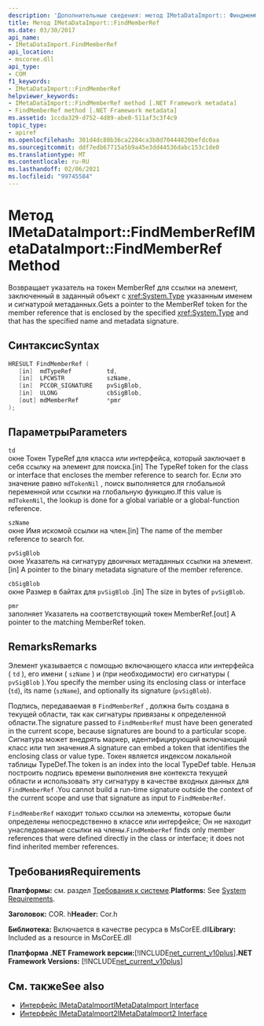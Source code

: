```yaml
---
description: 'Дополнительные сведения: метод IMetaDataImport:: Финдмемберреф'
title: Метод IMetaDataImport::FindMemberRef
ms.date: 03/30/2017
api_name:
- IMetaDataImport.FindMemberRef
api_location:
- mscoree.dll
api_type:
- COM
f1_keywords:
- IMetaDataImport::FindMemberRef
helpviewer_keywords:
- IMetaDataImport::FindMemberRef method [.NET Framework metadata]
- FindMemberRef method [.NET Framework metadata]
ms.assetid: 1ccda329-d752-4d89-abe8-511af3c3f4c9
topic_type:
- apiref
ms.openlocfilehash: 301d4dc88b36ca2284ca3b8d70444820befdc0aa
ms.sourcegitcommit: ddf7edb67715a5b9a45e3dd44536dabc153c1de0
ms.translationtype: MT
ms.contentlocale: ru-RU
ms.lasthandoff: 02/06/2021
ms.locfileid: "99745584"
---
```

# <a name="imetadataimportfindmemberref-method"></a><span data-ttu-id="1e4f7-103">Метод IMetaDataImport::FindMemberRef</span><span class="sxs-lookup"><span data-stu-id="1e4f7-103">IMetaDataImport::FindMemberRef Method</span></span>

<span data-ttu-id="1e4f7-104">Возвращает указатель на токен MemberRef для ссылки на элемент, заключенный в заданный объект с <xref:System.Type> указанным именем и сигнатурой метаданных.</span><span class="sxs-lookup"><span data-stu-id="1e4f7-104">Gets a pointer to the MemberRef token for the member reference that is enclosed by the specified <xref:System.Type> and that has the specified name and metadata signature.</span></span>  
  
## <a name="syntax"></a><span data-ttu-id="1e4f7-105">Синтаксис</span><span class="sxs-lookup"><span data-stu-id="1e4f7-105">Syntax</span></span>  
  
```cpp  
HRESULT FindMemberRef (  
   [in]  mdTypeRef          td,  
   [in]  LPCWSTR            szName,
   [in]  PCCOR_SIGNATURE    pvSigBlob,
   [in]  ULONG              cbSigBlob,
   [out] mdMemberRef        *pmr  
);  
```  
  
## <a name="parameters"></a><span data-ttu-id="1e4f7-106">Параметры</span><span class="sxs-lookup"><span data-stu-id="1e4f7-106">Parameters</span></span>  

 `td`  
 <span data-ttu-id="1e4f7-107">окне Токен TypeRef для класса или интерфейса, который заключает в себя ссылку на элемент для поиска.</span><span class="sxs-lookup"><span data-stu-id="1e4f7-107">[in] The TypeRef token for the class or interface that encloses the member reference to search for.</span></span> <span data-ttu-id="1e4f7-108">Если это значение равно `mdTokenNil` , поиск выполняется для глобальной переменной или ссылки на глобальную функцию.</span><span class="sxs-lookup"><span data-stu-id="1e4f7-108">If this value is `mdTokenNil`, the lookup is done for a global variable or a global-function reference.</span></span>  
  
 `szName`  
 <span data-ttu-id="1e4f7-109">окне Имя искомой ссылки на член.</span><span class="sxs-lookup"><span data-stu-id="1e4f7-109">[in] The name of the member reference to search for.</span></span>  
  
 `pvSigBlob`  
 <span data-ttu-id="1e4f7-110">окне Указатель на сигнатуру двоичных метаданных ссылки на элемент.</span><span class="sxs-lookup"><span data-stu-id="1e4f7-110">[in] A pointer to the binary metadata signature of the member reference.</span></span>  
  
 `cbSigBlob`  
 <span data-ttu-id="1e4f7-111">окне Размер в байтах для `pvSigBlob` .</span><span class="sxs-lookup"><span data-stu-id="1e4f7-111">[in] The size in bytes of `pvSigBlob`.</span></span>  
  
 `pmr`  
 <span data-ttu-id="1e4f7-112">заполняет Указатель на соответствующий токен MemberRef.</span><span class="sxs-lookup"><span data-stu-id="1e4f7-112">[out] A pointer to the matching MemberRef token.</span></span>  
  
## <a name="remarks"></a><span data-ttu-id="1e4f7-113">Remarks</span><span class="sxs-lookup"><span data-stu-id="1e4f7-113">Remarks</span></span>  

 <span data-ttu-id="1e4f7-114">Элемент указывается с помощью включающего класса или интерфейса ( `td` ), его имени ( `szName` ) и (при необходимости) его сигнатуры ( `pvSigBlob` ).</span><span class="sxs-lookup"><span data-stu-id="1e4f7-114">You specify the member using its enclosing class or interface (`td`), its name (`szName`), and optionally its signature (`pvSigBlob`).</span></span>  
  
 <span data-ttu-id="1e4f7-115">Подпись, передаваемая в `FindMemberRef` , должна быть создана в текущей области, так как сигнатуры привязаны к определенной области.</span><span class="sxs-lookup"><span data-stu-id="1e4f7-115">The signature passed to `FindMemberRef` must have been generated in the current scope, because signatures are bound to a particular scope.</span></span> <span data-ttu-id="1e4f7-116">Сигнатура может внедрять маркер, идентифицирующий включающий класс или тип значения.</span><span class="sxs-lookup"><span data-stu-id="1e4f7-116">A signature can embed a token that identifies the enclosing class or value type.</span></span> <span data-ttu-id="1e4f7-117">Токен является индексом локальной таблицы TypeDef.</span><span class="sxs-lookup"><span data-stu-id="1e4f7-117">The token is an index into the local TypeDef table.</span></span> <span data-ttu-id="1e4f7-118">Нельзя построить подпись времени выполнения вне контекста текущей области и использовать эту сигнатуру в качестве входных данных для `FindMemberRef` .</span><span class="sxs-lookup"><span data-stu-id="1e4f7-118">You cannot build a run-time signature outside the context of the current scope and use that signature as input to `FindMemberRef`.</span></span>  
  
 <span data-ttu-id="1e4f7-119">`FindMemberRef` находит только ссылки на элементы, которые были определены непосредственно в классе или интерфейсе; Он не находит унаследованные ссылки на члены.</span><span class="sxs-lookup"><span data-stu-id="1e4f7-119">`FindMemberRef` finds only member references that were defined directly in the class or interface; it does not find inherited member references.</span></span>  
  
## <a name="requirements"></a><span data-ttu-id="1e4f7-120">Требования</span><span class="sxs-lookup"><span data-stu-id="1e4f7-120">Requirements</span></span>  

 <span data-ttu-id="1e4f7-121">**Платформы:** см. раздел [Требования к системе](../../get-started/system-requirements.md).</span><span class="sxs-lookup"><span data-stu-id="1e4f7-121">**Platforms:** See [System Requirements](../../get-started/system-requirements.md).</span></span>  
  
 <span data-ttu-id="1e4f7-122">**Заголовок:** COR. h</span><span class="sxs-lookup"><span data-stu-id="1e4f7-122">**Header:** Cor.h</span></span>  
  
 <span data-ttu-id="1e4f7-123">**Библиотека:** Включается в качестве ресурса в MsCorEE.dll</span><span class="sxs-lookup"><span data-stu-id="1e4f7-123">**Library:** Included as a resource in MsCorEE.dll</span></span>  
  
 <span data-ttu-id="1e4f7-124">**Платформа .NET Framework версии:**[!INCLUDE[net_current_v10plus](../../../../includes/net-current-v10plus-md.md)]</span><span class="sxs-lookup"><span data-stu-id="1e4f7-124">**.NET Framework Versions:** [!INCLUDE[net_current_v10plus](../../../../includes/net-current-v10plus-md.md)]</span></span>  
  
## <a name="see-also"></a><span data-ttu-id="1e4f7-125">См. также</span><span class="sxs-lookup"><span data-stu-id="1e4f7-125">See also</span></span>

- [<span data-ttu-id="1e4f7-126">Интерфейс IMetaDataImport</span><span class="sxs-lookup"><span data-stu-id="1e4f7-126">IMetaDataImport Interface</span></span>](imetadataimport-interface.md)
- [<span data-ttu-id="1e4f7-127">Интерфейс IMetaDataImport2</span><span class="sxs-lookup"><span data-stu-id="1e4f7-127">IMetaDataImport2 Interface</span></span>](imetadataimport2-interface.md)
